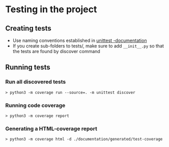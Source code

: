 # Testing in the project 

## Creating tests
- Use naming conventions established in [unittest -documentation](https://docs.python.org/3/library/unittest.html#basic-example)
- If you create sub-folders to tests/, make sure to add ```__init__.py``` so that the tests are found by discover command

## Running tests

### Run all discovered tests
```
> python3 -m coverage run --source=. -m unittest discover
```

### Running code coverage
```
> python3 -m coverage report
```

### Generating a HTML-coverage report 
```
> python3 -m coverage html -d ./documentation/generated/test-coverage
```